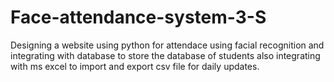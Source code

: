 # Face-attendance-system-3-S
Designing a website using python for attendace using facial recognition and integrating with database to store the database of students also integrating with ms excel to import and export csv file for daily updates.
